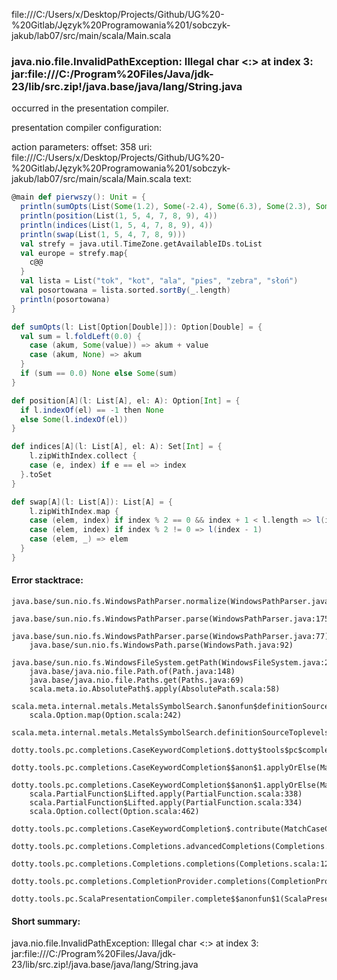 file:///C:/Users/x/Desktop/Projects/Github/UG%20-%20Gitlab/Język%20Programowania%201/sobczyk-jakub/lab07/src/main/scala/Main.scala
### java.nio.file.InvalidPathException: Illegal char <:> at index 3: jar:file:///C:/Program%20Files/Java/jdk-23/lib/src.zip!/java.base/java/lang/String.java

occurred in the presentation compiler.

presentation compiler configuration:


action parameters:
offset: 358
uri: file:///C:/Users/x/Desktop/Projects/Github/UG%20-%20Gitlab/Język%20Programowania%201/sobczyk-jakub/lab07/src/main/scala/Main.scala
text:
```scala
@main def pierwszy(): Unit = {
  println(sumOpts(List(Some(1.2), Some(-2.4), Some(6.3), Some(2.3), Some(9.0), Some(1.8), None)))
  println(position(List(1, 5, 4, 7, 8, 9), 4))
  println(indices(List(1, 5, 4, 7, 8, 9), 4))
  println(swap(List(1, 5, 4, 7, 8, 9)))
  val strefy = java.util.TimeZone.getAvailableIDs.toList
  val europe = strefy.map{
    c@@
  }
  val lista = List("tok", "kot", "ala", "pies", "zebra", "słoń")
  val posortowana = lista.sorted.sortBy(_.length)
  println(posortowana)
}

def sumOpts(l: List[Option[Double]]): Option[Double] = {
  val sum = l.foldLeft(0.0) {
    case (akum, Some(value)) => akum + value
    case (akum, None) => akum
  }
  if (sum == 0.0) None else Some(sum)
}

def position[A](l: List[A], el: A): Option[Int] = {
  if l.indexOf(el) == -1 then None
  else Some(l.indexOf(el)) 
}

def indices[A](l: List[A], el: A): Set[Int] = {
    l.zipWithIndex.collect {
    case (e, index) if e == el => index
  }.toSet
}

def swap[A](l: List[A]): List[A] = {
    l.zipWithIndex.map {
    case (elem, index) if index % 2 == 0 && index + 1 < l.length => l(index + 1)
    case (elem, index) if index % 2 != 0 => l(index - 1)
    case (elem, _) => elem
  }
}
```



#### Error stacktrace:

```
java.base/sun.nio.fs.WindowsPathParser.normalize(WindowsPathParser.java:204)
	java.base/sun.nio.fs.WindowsPathParser.parse(WindowsPathParser.java:175)
	java.base/sun.nio.fs.WindowsPathParser.parse(WindowsPathParser.java:77)
	java.base/sun.nio.fs.WindowsPath.parse(WindowsPath.java:92)
	java.base/sun.nio.fs.WindowsFileSystem.getPath(WindowsFileSystem.java:231)
	java.base/java.nio.file.Path.of(Path.java:148)
	java.base/java.nio.file.Paths.get(Paths.java:69)
	scala.meta.io.AbsolutePath$.apply(AbsolutePath.scala:58)
	scala.meta.internal.metals.MetalsSymbolSearch.$anonfun$definitionSourceToplevels$2(MetalsSymbolSearch.scala:70)
	scala.Option.map(Option.scala:242)
	scala.meta.internal.metals.MetalsSymbolSearch.definitionSourceToplevels(MetalsSymbolSearch.scala:69)
	dotty.tools.pc.completions.CaseKeywordCompletion$.dotty$tools$pc$completions$CaseKeywordCompletion$$$sortSubclasses(MatchCaseCompletions.scala:342)
	dotty.tools.pc.completions.CaseKeywordCompletion$$anon$1.applyOrElse(MatchCaseCompletions.scala:218)
	dotty.tools.pc.completions.CaseKeywordCompletion$$anon$1.applyOrElse(MatchCaseCompletions.scala:114)
	scala.PartialFunction$Lifted.apply(PartialFunction.scala:338)
	scala.PartialFunction$Lifted.apply(PartialFunction.scala:334)
	scala.Option.collect(Option.scala:462)
	dotty.tools.pc.completions.CaseKeywordCompletion$.contribute(MatchCaseCompletions.scala:248)
	dotty.tools.pc.completions.Completions.advancedCompletions(Completions.scala:409)
	dotty.tools.pc.completions.Completions.completions(Completions.scala:122)
	dotty.tools.pc.completions.CompletionProvider.completions(CompletionProvider.scala:135)
	dotty.tools.pc.ScalaPresentationCompiler.complete$$anonfun$1(ScalaPresentationCompiler.scala:150)
```
#### Short summary: 

java.nio.file.InvalidPathException: Illegal char <:> at index 3: jar:file:///C:/Program%20Files/Java/jdk-23/lib/src.zip!/java.base/java/lang/String.java